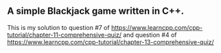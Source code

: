 ## A simple Blackjack game written in C++.
This is my solution to question #7 of https://www.learncpp.com/cpp-tutorial/chapter-11-comprehensive-quiz/
and question #4 of https://www.learncpp.com/cpp-tutorial/chapter-13-comprehensive-quiz/
